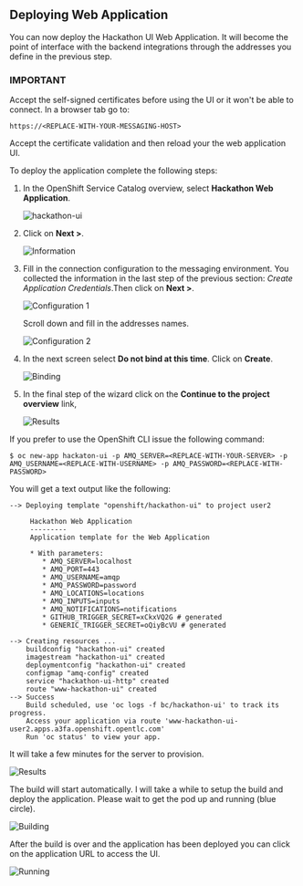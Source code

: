 ## Deploying Web Application

You can now deploy the Hackathon UI Web Application. It will become the point of interface with the backend integrations through the addresses you define in the previous step. 

### IMPORTANT

Accept the self-signed certificates before using the UI or it won't be able to connect. In a browser tab go to: 

```
https://<REPLACE-WITH-YOUR-MESSAGING-HOST> 
```

Accept the certificate validation and then reload your the web application UI.

To deploy the application complete the following steps:

1. In the OpenShift Service Catalog overview, select **Hackathon Web Application**.

    ![hackathon-ui](docs/images/webapp-01.png)

1. Click on **Next >**.

    ![Information](docs/images/webapp-02.png)

1. Fill in the connection configuration to the messaging environment. You collected the information in the last step of the previous section: _Create Application Credentials_.Then click on **Next >**.

    ![Configuration 1](docs/images/webapp-03.png)

    Scroll down and fill in the addresses names.

    ![Configuration 2](docs/images/webapp-03b.png)

1. In the next screen select **Do not bind at this time**. Click on **Create**.

    ![Binding](docs/images/webapp-04.png)

1. In the final step of the wizard click on the **Continue to the project overview** link,

    ![Results](docs/images/webapp-05.png)

If you prefer to use the OpenShift CLI issue the following command:

```
$ oc new-app hackaton-ui -p AMQ_SERVER=<REPLACE-WITH-YOUR-SERVER> -p AMQ_USERNAME=<REPLACE-WITH-USERNAME> -p AMQ_PASSWORD=<REPLACE-WITH-PASSWORD>
```

You will get a text output like the following:

```
--> Deploying template "openshift/hackathon-ui" to project user2

     Hackathon Web Application
     ---------
     Application template for the Web Application

     * With parameters:
        * AMQ_SERVER=localhost
        * AMQ_PORT=443
        * AMQ_USERNAME=amqp
        * AMQ_PASSWORD=password
        * AMQ_LOCATIONS=locations
        * AMQ_INPUTS=inputs
        * AMQ_NOTIFICATIONS=notifications
        * GITHUB_TRIGGER_SECRET=xCkxVQ2G # generated
        * GENERIC_TRIGGER_SECRET=oQiyBcVU # generated

--> Creating resources ...
    buildconfig "hackathon-ui" created
    imagestream "hackathon-ui" created
    deploymentconfig "hackathon-ui" created
    configmap "amq-config" created
    service "hackathon-ui-http" created
    route "www-hackathon-ui" created
--> Success
    Build scheduled, use 'oc logs -f bc/hackathon-ui' to track its progress.
    Access your application via route 'www-hackathon-ui-user2.apps.a3fa.openshift.opentlc.com' 
    Run 'oc status' to view your app.
```

It will take a few minutes for the server to provision.

![Results](docs/images/webapp-06.png)

The build will start automatically. I will take a while to setup the build and deploy the application. Please wait to get the pod up and running (blue circle).

![Building](docs/images/webapp-07.png)

After the build is over and the application has been deployed you can click on the application URL to access the UI.

![Running](docs/images/webapp-08.png)
